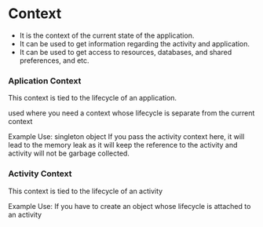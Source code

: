 # Context

- It is the context of the current state of the application.
- It can be used to get information regarding the activity and application.
- It can be used to get access to resources, databases, and shared preferences, and etc.

### **Aplication Context**

This context is tied to the lifecycle of an application.

used where you need a context whose lifecycle is separate from the current context

Example Use: singleton object If you pass the activity context here, it will lead to the memory leak as it will keep the reference to the activity and activity will not be garbage collected.

### Activity Context

This context is tied to the lifecycle of an activity

Example Use: If you have to create an object whose lifecycle is attached to an activity

